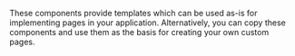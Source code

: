 These components provide templates which can be used as-is for implementing pages in your application. Alternatively, you can copy these components and use them as the basis for creating your own custom pages.